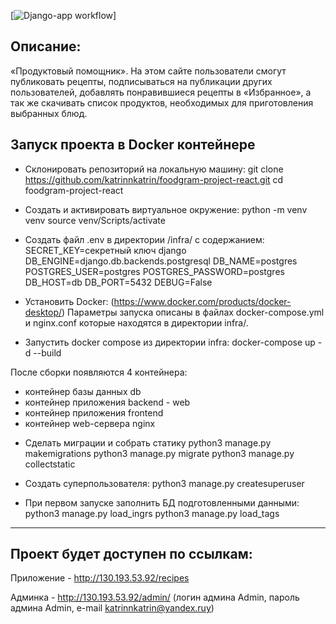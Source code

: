 [![Django-app workflow](https://github.com/katrinnkatrin/foodgram-project-react/actions/workflows/foodgram.yml/badge.svg)]

## Описание:

«Продуктовый помощник».
На этом сайте пользователи смогут публиковать рецепты, подписываться на публикации других пользователей, 
добавлять понравившиеся рецепты в «Избранное», а так же скачивать список продуктов, необходимых для приготовления выбранных блюд.

## Запуск проекта в Docker контейнере
- Склонировать репозиторий на локальную машину:
git clone https://github.com/katrinnkatrin/foodgram-project-react.git
cd foodgram-project-react

- Cоздать и активировать виртуальное окружение:
python -m venv venv
source venv/Scripts/activate

- Cоздать файл .env в директории /infra/ с содержанием:
SECRET_KEY=секретный ключ django
DB_ENGINE=django.db.backends.postgresql
DB_NAME=postgres
POSTGRES_USER=postgres
POSTGRES_PASSWORD=postgres
DB_HOST=db
DB_PORT=5432
DEBUG=False

- Установить Docker:
(https://www.docker.com/products/docker-desktop/)
Параметры запуска описаны в файлах docker-compose.yml и nginx.conf которые находятся в директории infra/.

- Запустить docker compose из директории infra:
docker-compose up -d --build

После сборки появляются 4 контейнера:
  * контейнер базы данных db
  * контейнер приложения backend - web
  * контейнер приложения frontend
  * контейнер web-сервера nginx

- Сделать миграции и собрать статику
python3 manage.py makemigrations
python3 manage.py migrate
python3 manage.py collectstatic  

- Создать суперпользователя:
python3 manage.py createsuperuser

- При первом запуске заполнить БД подготовленными данными:
python3 manage.py load_ingrs
python3 manage.py load_tags

***
## Проект будет доступен по ссылкам:

Приложение - http://130.193.53.92/recipes

Админка - http://130.193.53.92/admin/
(логин админа Admin, пароль админа Admin, e-mail katrinnkatrin@yandex.ruу)
